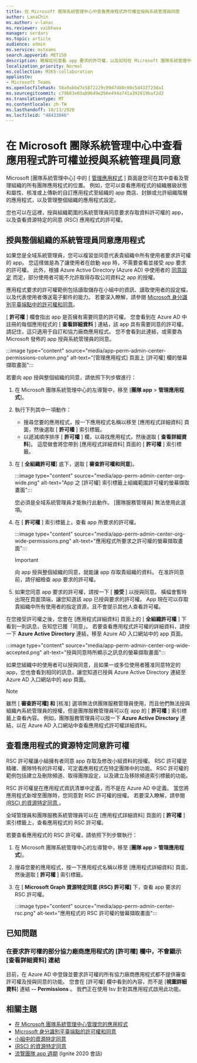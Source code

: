 ```yaml
---
title: 在 Microsoft 團隊系統管理中心中查看應用程式許可權並授與系統管理員同意
author: LanaChin
ms.author: v-lanac
ms.reviewer: vaibhava
manager: serdars
ms.topic: article
audience: admin
ms.service: msteams
search.appverid: MET150
description: 瞭解如何查看 app 要求的許可權，以及如何在 Microsoft 團隊系統管理中心的 [管理應用程式] 頁面上，授與系統管理員的同意。
localization_priority: Normal
ms.collection: M365-collaboration
appliesto:
- Microsoft Teams
ms.openlocfilehash: 50a9abbd7e5872229c09d7d80c00c5d432723da1
ms.sourcegitcommit: c79b83e03a89649e2b6e494a741a392819baf2d2
ms.translationtype: MT
ms.contentlocale: zh-TW
ms.lasthandoff: 10/13/2020
ms.locfileid: "48433046"
---
```

# <a name="view-app-permissions-and-grant-admin-consent-in-the-microsoft-teams-admin-center"></a>在 Microsoft 團隊系統管理中心中查看應用程式許可權並授與系統管理員同意

Microsoft [團隊系統管理中心] 中的 [ [管理應用程式](manage-apps.md) ] 頁面是您可在其中查看及管理組織的所有團隊應用程式的位置。 例如，您可以查看應用程式的組織層級狀態和屬性、核准或上傳新的自訂應用程式至組織的 app 商店、封鎖或允許組織階層的應用程式，以及管理整個組織的應用程式設定。

您也可以在這裡，授與組織範圍的系統管理員同意要求存取資料許可權的 app，以及查看資源特定的同意 (RSC) 應用程式的許可權。

## <a name="grant-org-wide-admin-consent-to-an-app"></a>授與整個組織的系統管理員同意應用程式

如果您是全域系統管理員，您可以複習並同意代表貴組織中所有使用者要求許可權的 app。 您這樣做是為了讓使用者在啟動 app 時，不需要查看並接受 app 要求的許可權。 此外，根據 Azure Active Directory (Azure AD) 中使用者的 [同意設定](https://docs.microsoft.com/azure/active-directory/manage-apps/configure-user-consent) 而定，部分使用者可能不允許取得存取公司資料之 app 的授權。

應用程式要求的許可權範例包括讀取儲存在小組中的資訊、讀取使用者的設定檔，以及代表使用者傳送電子郵件的能力。 若要深入瞭解，請參閱 [Microsoft 身分識別平臺端點中的許可權和同意](https://docs.microsoft.com/azure/active-directory/develop/v2-permissions-and-consent)。 

[ **許可權** ] 欄會指出 app 是否擁有需要同意的許可權。 您會看到在 Azure AD 中註冊的每個應用程式的 [ **查看詳細資料** ] 連結，該 app 具有需要同意的許可權。 請記住，這只適用于自訂和協力廠商應用程式。 您不會看到此連結，或需要為 Microsoft 發佈的 app 授與系統管理員的同意。

:::image type="content" source="media/app-perm-admin-center-permissions-column.png" alt-text="[管理應用程式] 頁面上 [許可權] 欄的螢幕擷取畫面":::

若要向 app 授與整個組織的同意，請依照下列步驟進行：

1. 在 Microsoft 團隊系統管理中心的左導覽中，移至 [**團隊 app**  >  **管理應用程式**]。
2. 執行下列其中一項動作：
    - 搜尋您要的應用程式，按一下應用程式名稱以移至 [應用程式詳細資料] 頁面，然後選取 [ **許可權** ] 索引標籤。
    - 以遞減順序排序 [ **許可權** ] 欄，以尋找應用程式，然後選取 [ **查看詳細資料**]。 這麼做會將您帶到 [應用程式詳細資料] 頁面的 [ **許可權** ] 索引標籤。

3. 在 [ **全組織許可權**] 底下，選取 [ **審查許可權和同意**]。

    :::image type="content" source="media/app-perm-admin-center-org-wide.png" alt-text="App 之 [許可權] 索引標籤上組織範圍許可權的螢幕擷取畫面":::

    您必須是全域系統管理員才能執行此動作。 [團隊服務管理員] 無法使用此選項。

4. 在 [ **許可權** ] 索引標籤上，查看 app 所要求的許可權。

    :::image type="content" source="media/app-perm-admin-center-org-wide-permissions.png" alt-text="應用程式所要求之許可權的螢幕擷取畫面":::

    > [!IMPORTANT]
    > 向 app 授與整個組織的同意，就能讓 app 存取貴組織的資料。 在准許同意前，請仔細檢查 app 要求的許可權。
5. 如果您同意 app 要求的許可權，請按一下 [ **接受** ] 以授與同意。 橫幅會暫時出現在頁面頂端，讓您知道該 app 已授與要求的許可權。 App 現在可以存取貴組織中所有使用者的指定資源，且不會提示其他人查看許可權。

在您接受許可權之後，您會在 [應用程式詳細資料] 頁面上的 [ **全組織許可權** ] 下看到一則訊息，告知您已獲「同意」。 若要查看應用程式許可權的詳細資料，請按一下 **Azure Active Directory** 連結，移至 Azure AD 入口網站中的 app 頁面。

:::image type="content" source="media/app-perm-admin-center-org-wide-accepted.png" alt-text="授與同意時所顯示之訊息的螢幕擷取畫面":::

如果您組織中的使用者可以授與同意，且如果一或多位使用者獲准同意特定的 app，您也會看到相同的訊息，讓您知道已授與 Azure Active Directory 連結至 Azure AD 入口網站中的 app 頁面。

> [!NOTE]
> 雖然 [ **審查許可權] 和** [核准] 選項無法供團隊服務管理員使用，而且他們無法授與組織內系統管理員的授權，但是團隊服務管理員可以在 app 的 [ **許可權** ] 索引標籤上查看內容。 例如，團隊服務管理員可以按一下 **Azure Active Directory** 連結，以在 Azure AD 入口網站中查看應用程式許可權詳細資料。 

## <a name="view-resource-specific-consent-permissions-of-an-app"></a>查看應用程式的資源特定同意許可權

RSC 許可權讓小組擁有者同意 app 存取及修改小組資料的授權。 RSC 許可權是精確、團隊特有的許可權，可定義應用程式在特定團隊中的功能。 RSC 許可權的範例包括建立及刪除頻道、取得團隊設定，以及建立及移除頻道索引標籤的功能。 

RSC 許可權是在應用程式資訊清單中定義，而不是在 Azure AD 中定義。 當您將應用程式新增至團隊時，您同意對 RSC 許可權的授權。 若要深入瞭解，請參閱 [ (RSC) 的資源特定同意 ](https://docs.microsoft.com/microsoftteams/platform/graph-api/rsc/resource-specific-consent)。

全域管理員和團隊服務系統管理員可以在 [應用程式詳細資料] 頁面的 [ **許可權** ] 索引標籤上，查看應用程式的 RSC 許可權。 

若要查看應用程式的 RSC 許可權，請依照下列步驟執行：

1. 在 Microsoft 團隊系統管理中心的左導覽中，移至 [**團隊 app**  >  **管理應用程式**]。
2. 搜尋您要的應用程式，按一下應用程式名稱以移至 [應用程式詳細資料] 頁面，然後選取 [ **許可權** ] 索引標籤。
3. 在 [ **Microsoft Graph 資源特定同意 (RSC) 許可權]** 下，查看 app 要求的 RSC 許可權。

    :::image type="content" source="media/app-perm-admin-center-rsc.png" alt-text="應用程式的 RSC 許可權的螢幕擷取畫面":::

## <a name="known-issues"></a>已知問題

### <a name="the-view-details-link-isnt-displayed-in-the-permissions-column-for-some-third-party-apps-that-request-permissions"></a>在要求許可權的部分協力廠商應用程式的 [許可權] 欄中，不會顯示 [查看詳細資料] 連結

目前，在 Azure AD 中登錄並要求許可權的所有協力廠商應用程式都不提供審查許可權及授與同意的功能。 您會在 [許可權] 欄中看到的內容，而不是 [**視圖詳細資料**] 連結 **--** **Permissions** 。 我們正在使用 Isv 針對其應用程式啟用此功能。

## <a name="related-topics"></a>相關主題

- [在 Microsoft 團隊系統管理中心管理您的應用程式](manage-apps.md)
- [Microsoft 身分識別平臺端點的許可權和同意](https://docs.microsoft.com/azure/active-directory/develop/v2-permissions-and-consent)
- [小組中的資源特定同意](resource-specific-consent.md)
- [ (RSC) 的資源特定同意 ](https://docs.microsoft.com/microsoftteams/platform/graph-api/rsc/resource-specific-consent)
- [流覽團隊 app 週期](https://aka.ms/PR132) (Ignite 2020 會話) 


